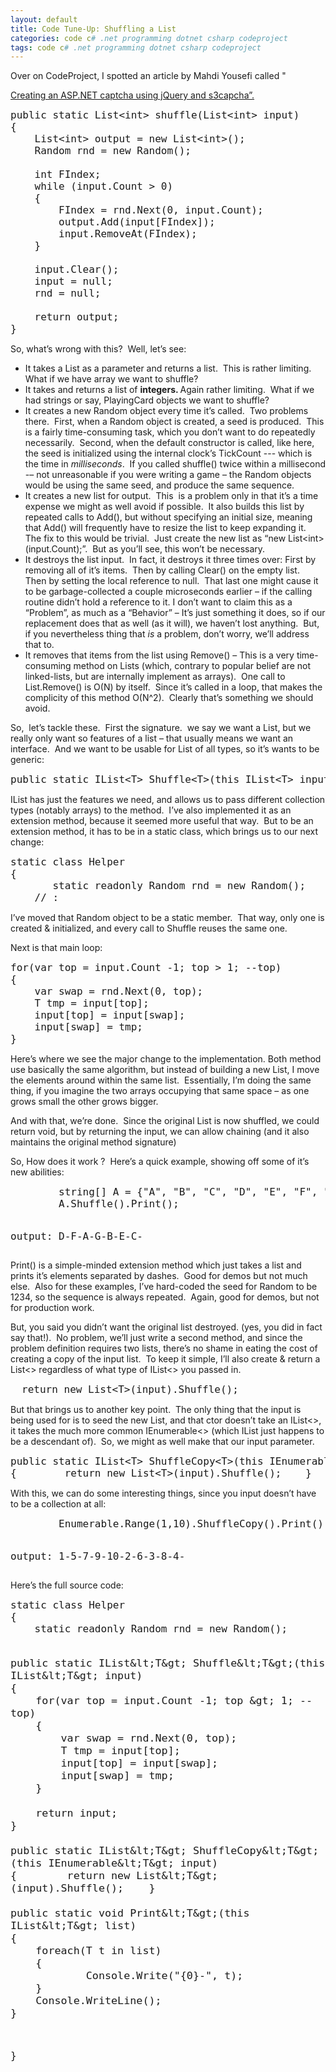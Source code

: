 ```yaml
---
layout: default
title: Code Tune-Up: Shuffling a List
categories: code c# .net programming dotnet csharp codeproject
tags: code c# .net programming dotnet csharp codeproject
---
```

Over on CodeProject, I spotted an article by Mahdi Yousefi called "

<a href="http://www.codeproject.com/KB/validation/aspnet_capcha.aspx" target="_blank">Creating an ASP.NET captcha using jQuery and s3capcha”.</a>
<pre class="c#"><font size="4">public static List&lt;int&gt; shuffle(List&lt;int&gt; input)
{
    List&lt;int&gt; output = new List&lt;int&gt;();
    Random rnd = new Random();
 
    int FIndex;
    while (input.Count &gt; 0)
    {
        FIndex = rnd.Next(0, input.Count);
        output.Add(input[FIndex]);
        input.RemoveAt(FIndex);
    }
 
    input.Clear();
    input = null;
    rnd = null;
 
    return output;
}</font></pre>
<p>So, what’s wrong with this?  Well, let’s see:</p>
<ul>
  <li>It takes a List as a parameter and returns a list.  This is rather limiting.  What if we have array we want to shuffle? </li>

  <li>It takes and returns a list of <strong>integers. </strong>Again rather limiting.  What if we had strings or say, PlayingCard objects we want to shuffle? </li>

  <li>It creates a new Random object every time it’s called.  Two problems there.  First, when a Random object is created, a seed is produced.  This is a fairly time-consuming task, which you don’t want to do repeatedly necessarily.  Second, when the default constructor is called, like here, the seed is initialized using the internal clock’s TickCount --- which is the time in <em>milliseconds</em>.  If you called shuffle() twice within a millisecond -– not unreasonable if you were writing a game – the Random objects would be using the same seed, and produce the same sequence. </li>

  <li>It creates a new list for output.  This  is a problem only in that it’s a time expense we might as well avoid if possible.  It also builds this list by repeated calls to Add(), but without specifying an initial size, meaning that Add() will frequently have to resize the list to keep expanding it.  The fix to this would be trivial.  Just create the new list as “new List&lt;int&gt;(input.Count);”.  But as you’ll see, this won’t be necessary. </li>

  <li>It destroys the list input.  In fact, it destroys it three times over: First by removing all of it’s items.  Then by calling Clear() on the empty list.  Then by setting the local reference to null.  That last one might cause it to be garbage-collected a couple microseconds earlier – if the calling routine didn’t hold a reference to it. I don’t want to claim this as a “Problem”, as much as a “Behavior” – It’s just something it does, so if our replacement does that as well (as it will), we haven’t lost anything.  But, if you nevertheless thing that <em>is</em> a problem, don’t worry, we’ll address that to. </li>

  <li>It removes that items from the list using Remove() – This is a very time-consuming method on Lists (which, contrary to popular belief are not linked-lists, but are internally implement as arrays).  One call to List.Remove() is O(N) by itself.  Since it’s called in a loop, that makes the complicity of this method O(N^2).  Clearly that’s something we should avoid. </li>
</ul>
<p>So,  let’s tackle these.  First the signature.  we say we want a List, but we really only want so features of a list – that usually means we want an interface.  And we want to be usable for List of all types, so it’s wants to be generic:</p>
<pre class="c#"><font size="4">public static IList&lt;T&gt; Shuffle&lt;T&gt;(this IList&lt;T&gt; input)</font></pre>
<p>IList has just the features we need, and allows us to pass different collection types (notably arrays) to the method.  I’ve also implemented it as an extension method, because it seemed more useful that way.  But to be an extension method, it has to be in a static class, which brings us to our next change:</p>
<pre class="c#"><font size="4">static class Helper
{
       static readonly Random rnd = new Random();
    // :</font></pre>
<p>I’ve moved that Random object to be a static member.  That way, only one is created &amp; initialized, and every call to Shuffle reuses the same one.</p>
<p>Next is that main loop:</p>
<pre class="c#"><font size="4">for(var top = input.Count -1; top &gt; 1; --top)
{
    var swap = rnd.Next(0, top);
    T tmp = input[top];
    input[top] = input[swap];
    input[swap] = tmp;
}</font></pre>
<p>Here’s where we see the major change to the implementation. Both method use basically the same algorithm, but instead of building a new List, I move the elements around within the same list.  Essentially, I’m doing the same thing, if you imagine the two arrays occupying that same space – as one grows small the other grows bigger.  </p>
<p>And with that, we’re done.  Since the original List is now shuffled, we could return void, but by returning the input, we can allow chaining (and it also maintains the original method signature)</p>
<p>So, How does it work ?  Here’s a quick example, showing off some of it’s new abilities:</p>
<pre class="c#"><font size="4">        string[] A = {"A", "B", "C", "D", "E", "F", "G"};
        A.Shuffle().Print();

output: D-F-A-G-B-E-C-</font></pre>
<p>Print() is a simple-minded extension method which just takes a list and prints it’s elements separated by dashes.  Good for demos but not much else.  Also for these examples, I’ve hard-coded the seed for Random to be 1234, so the sequence is always repeated.  Again, good for demos, but not for production work.</p>
<p>But, you said you didn’t want the original list destroyed. (yes, you did in fact say that!).  No problem, we’ll just write a second method, and since the problem definition requires two lists, there’s no shame in eating the cost of creating a copy of the input list.  To keep it simple, I’ll also create &amp; return a List&lt;&gt; regardless of what type of IList&lt;&gt; you passed in.  </p>
<pre class="c#"> <font size="4"> return new List&lt;T&gt;(input).Shuffle();</font></pre>
<p>But that brings us to another key point.  The only thing that the input is being used for is to seed the new List, and that ctor doesn’t take an IList&lt;&gt;, it takes the much more common IEnumerable&lt;&gt; (which IList just happens to be a descendant of).  So, we might as well make that our input parameter.</p>
<pre class="c#"><font size="4">public static IList&lt;T&gt; ShuffleCopy&lt;T&gt;(this IEnumerable&lt;T&gt; input)
{        return new List&lt;T&gt;(input).Shuffle();    }</font>      </pre>
<p>With this, we can do some interesting things, since you input doesn’t have to be a collection at all:</p>
<pre class="c#"><font size="4">        Enumerable.Range(1,10).ShuffleCopy().Print();

output:  1-5-7-9-10-2-6-3-8-4-</font></pre>
<p>Here’s the full source code:</p>
<pre class="c#"><font size="4">static class Helper
{
    static readonly Random rnd = new Random();
       
    public static IList&lt;T&gt; Shuffle&lt;T&gt;(this IList&lt;T&gt; input)
    {
        for(var top = input.Count -1; top &gt; 1; --top)
        {
            var swap = rnd.Next(0, top);
            T tmp = input[top];
            input[top] = input[swap];
            input[swap] = tmp;
        }
    
        return input;
    }      
    
    public static IList&lt;T&gt; ShuffleCopy&lt;T&gt;(this IEnumerable&lt;T&gt; input)
    {        return new List&lt;T&gt;(input).Shuffle();    }      
    
    public static void Print&lt;T&gt;(this IList&lt;T&gt; list)
    {
        foreach(T t in list)
        {
                Console.Write("{0}-", t);
        }
        Console.WriteLine();
    }
}</font></pre>